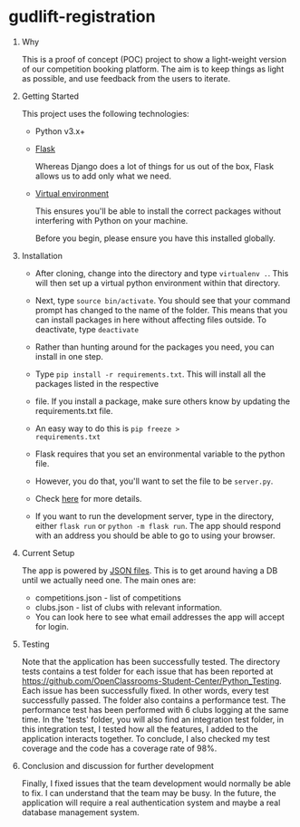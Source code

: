 # gudlift-registration

1. Why


    This is a proof of concept (POC) project to show a light-weight version of our competition booking platform. 
      The aim is to keep things as light as possible, and use feedback from the users to iterate.

2. Getting Started

    This project uses the following technologies:

    * Python v3.x+

    * [Flask](https://flask.palletsprojects.com/en/1.1.x/)

        Whereas Django does a lot of things for us out of the box, Flask allows us to add only what we need. 
     

    * [Virtual environment](https://virtualenv.pypa.io/en/stable/installation.html)

        This ensures you'll be able to install the correct packages without interfering with Python on your machine.

        Before you begin, please ensure you have this installed globally. 


3. Installation

    - After cloning, change into the directory and type <code>virtualenv .</code>. This will then set up a 
   virtual python environment within that directory.

    - Next, type <code>source bin/activate</code>. You should see that your command prompt has changed to the name of 
   the folder. This means that you can install packages in here without affecting files outside. 
   To deactivate, type <code>deactivate</code>

    - Rather than hunting around for the packages you need, you can install in one step. 
    - Type <code>pip install -r requirements.txt</code>. This will install all the packages listed in the respective 
    - file. If you install a package, make sure others know by updating the requirements.txt file. 
    - An easy way to do this is <code>pip freeze > requirements.txt</code>

    - Flask requires that you set an environmental variable to the python file. 
    - However, you do that, you'll want to set the file to be <code>server.py</code>. 
    - Check [here](https://flask.palletsprojects.com/en/1.1.x/quickstart/#a-minimal-application) for more details.

    - If you want to run the development server, type in the directory, either <code>flask run</code> or 
   <code>python -m flask run</code>. The app should respond with an address you should be able to go to 
   using your browser.

4. Current Setup

    The app is powered by [JSON files](https://www.tutorialspoint.com/json/json_quick_guide.htm). 
    This is to get around having a DB until we actually need one. The main ones are:
     
    * competitions.json - list of competitions
    * clubs.json - list of clubs with relevant information. 
    * You can look here to see what email addresses the app will accept for login.

5. Testing

    Note that the application has been successfully tested. The directory tests contains a test folder for
   each issue that has been reported at https://github.com/OpenClassrooms-Student-Center/Python_Testing. Each
   issue has been successfully fixed. In other words, every test successfully passed. 
   The folder also contains a performance test. The performance test has been performed with 6 clubs logging at the 
   same time. In the 'tests' folder, you will also find an integration test folder, in this integration test, I tested
  how all the features, I added to the application interacts together. To conclude, I also checked my test coverage
   and the code has a coverage rate of 98%.

6. Conclusion and discussion for further development

   Finally, I fixed issues that the team development would normally be able to fix. I can understand that
   the team may be busy. In the future, the application will require a real authentication system and maybe
   a real database management system.
